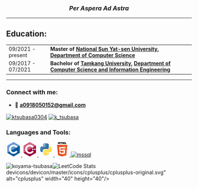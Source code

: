 <h3 align="center"><i>Per Aspera Ad Astra</i></h3>

---
<h2 align="left">Education:</h2>
<table align="center">
  <tr>
    <td>09/2021 - present</td>
    <td>
      <b>Master of 
      <a href="https://www.nsysu.edu.tw/">National Sun Yat-sen University</a>, 
      <a href="https://cse.nsysu.edu.tw//">Department of Computer Science</a></b>
    </td>
  </tr>
  <tr>
    <td>09/2017 - 07/2021</td>
    <td>
      <b>Bachelor of 
      <a href="https://www.tku.edu.tw/">Tamkang University</a>, 
      <a href="http://www.csie.tku.edu.tw/">Department of Computer Science and Information Engineering</a></b>
    </td>
  </tr>
</table>

---
<h3 align="left">Connect with me:</h3>

- 📧 **a0918050152@gmail.com**
<p align="left">
<a href="https://fb.com/ktsubasa0304" target="blank"><img align="center" src="https://raw.githubusercontent.com/rahuldkjain/github-profile-readme-generator/master/src/images/icons/Social/facebook.svg" alt="ktsubasa0304" height="30" width="40" /></a>
<a href="https://www.leetcode.com/k_tsubasa" target="blank"><img align="center" src="https://raw.githubusercontent.com/rahuldkjain/github-profile-readme-generator/master/src/images/icons/Social/leet-code.svg" alt="k_tsubasa" height="30" width="40" /></a>
</p>

<h3 align="left">Languages and Tools:</h3>
<p align="left"> <a href="https://www.cprogramming.com/" target="_blank" rel="noreferrer"> <img src="https://raw.githubusercontent.com/devicons/devicon/master/icons/c/c-original.svg" alt="c" width="40" height="40"/> </a> <a href="https://www.w3schools.com/cpp/" target="_blank" rel="noreferrer"> <img src="https://raw.githubusercontent.com/devicons/devicon/master/icons/cplusplus/cplusplus-original.svg" alt="cplusplus" width="40" height="40"/> </a> <a href="https://www.python.org" target="_blank" rel="noreferrer"> <img src="https://raw.githubusercontent.com/devicons/devicon/master/icons/python/python-original.svg" alt="python" width="40" height="40"/> </a> <a href="https://www.w3.org/html/" target="_blank" rel="noreferrer"> <img src="https://raw.githubusercontent.com/devicons/devicon/master/icons/html5/html5-original-wordmark.svg" alt="html5" width="40" height="40"/> </a> <a href="https://www.microsoft.com/en-us/sql-server" target="_blank" rel="noreferrer"> <img src="https://www.svgrepo.com/show/303229/microsoft-sql-server-logo.svg" alt="mssql" width="40" height="40"/> </a> </p>

<p>
  <img align="left" src="https://github-readme-stats.vercel.app/api/top-langs?username=koyama-tsubasa&show_icons=true&locale=en&layout=compact" alt="koyama-tsubasa" />
</p>

![LeetCode Stats](https://leetcard.jacoblin.cool/leogary?theme=light&font=Bellota)devicons/devicon/master/icons/cplusplus/cplusplus-original.svg" alt="cplusplus" width="40" height="40"/> </a> </p>
